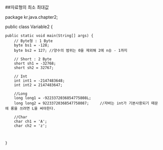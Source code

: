 ##자료형의 최소 최대값

package kr.java.chapter2;

public class Variable2 {

	public static void main(String[] args) {
		// Byte형 : 1 Byte
		byte bs1 = -128;
		byte bs2 = 127; //양수의 범위는 0을 제외해 2에 n승 - 1까지
		
		// Short : 2 Byte
		short sh1 = -32768;
		short sh2 = 32767;
		
		// Int
		int int1 = -2147483648;
		int int2 = 2147483647;
		
		//Long
		long long1 = -9223372036854775808L;
		long long2 = 92233720368547758087;     //자바는 int가 기본사용되기 때문에 롱을 쓰려면 L을 써야한다.
    
		//Char
		char ch1 = 'A';
		char ch2 = 'z';
		
		

	}
